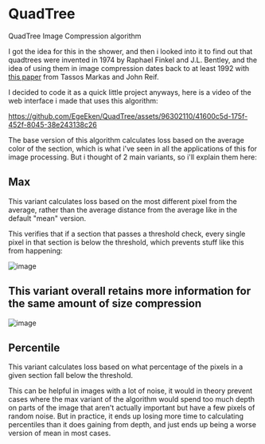 # QuadTree
QuadTree Image Compression algorithm

I got the idea for this in the shower, and then i looked into it to find out that quadtrees were invented in 1974 by Raphael Finkel and J.L. Bentley, and the idea of using them in image compression dates back to at least 1992 with [this paper](https://users.cs.duke.edu/~reif/paper/markas/pub.quad.pdf) from Tassos Markas and John Reif. 

I decided to code it as a quick little project anyways, here is a video of the web interface i made that uses this algorithm:

https://github.com/EgeEken/QuadTree/assets/96302110/41600c5d-175f-452f-8045-38e243138c26


The base version of this algorithm calculates loss based on the average color of the section, which is what i've seen in all the applications of this for image processing. But i thought of 2 main variants, so i'll explain them here:

## Max

This variant calculates loss based on the most different pixel from the average, rather than the average distance from the average like in the default "mean" version.

This verifies that if a section that passes a threshold check, every single pixel in that section is below the threshold, which prevents stuff like this from happening:

![image](https://github.com/EgeEken/QuadTree/assets/96302110/cc1779cb-ddd9-499d-b9bb-9cfd18ff718e)

## This variant overall retains more information for the same amount of size compression

![image](https://github.com/EgeEken/QuadTree/assets/96302110/a908f46a-7342-4544-bbc7-553693ab838c)


## Percentile

This variant calculates loss based on what percentage of the pixels in a given section fall below the threshold.

This can be helpful in images with a lot of noise, it would in theory prevent cases where the max variant of the algorithm would spend too much depth on parts of the image that aren't actually important but have a few pixels of random noise. But in practice, it ends up losing more time to calculating percentiles than it does gaining from depth, and just ends up being a worse version of mean in most cases.


